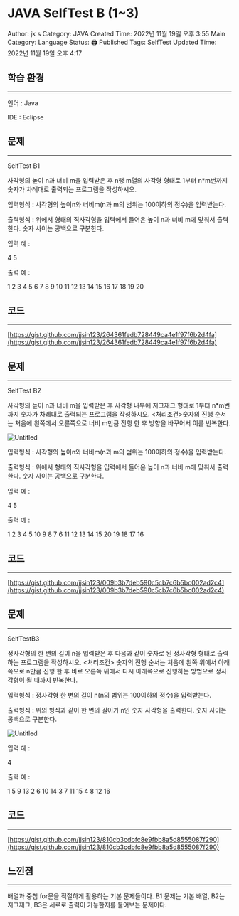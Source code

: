 # JAVA SelfTest B (1~3)

Author: jk s
Category: JAVA
Created Time: 2022년 11월 19일 오후 3:55
Main Category: Language
Status: 🖨 Published
Tags: SelfTest
Updated Time: 2022년 11월 19일 오후 4:17

## 학습 환경

---

언어 : Java 

IDE : Eclipse

## 문제

---

SelfTest B1

사각형의 높이 n과 너비 m을 입력받은 후 n행 m열의 사각형 형태로 1부터 n*m번까지 숫자가 차례대로 출력되는 프로그램을 작성하시오.

입력형식 : 사각형의 높이n와 너비m(n과 m의 범위는 100이하의 정수)을 입력받는다.

출력형식 : 위에서 형태의 직사각형을 입력에서 들어온 높이 n과 너비 m에 맞춰서 출력한다. 숫자 사이는 공백으로 구분한다.

입력 예 :

4 5

출력 예 :

1 2 3 4 5
6 7 8 9 10
11 12 13 14 15
16 17 18 19 20

## 코드

---

[https://gist.github.com/jjsin123/264361fedb728449ca4e1f97f6b2d4fa](https://gist.github.com/jjsin123/264361fedb728449ca4e1f97f6b2d4fa)

## 문제

---

SelfTest B2

사각형의 높이 n과 너비 m을 입력받은 후 사각형 내부에 지그재그 형태로 1부터 n*m번까지 숫자가 차례대로 출력되는 프로그램을 작성하시오. <처리조건>숫자의 진행 순서는 처음에 왼쪽에서 오른쪽으로 너비 m만큼 진행 한 후 방향을 바꾸어서 이를 반복한다.

![Untitled](JAVA%20SelfTest%20B%20(1~3)%209d65529aaf424bfab769af5e96354165/Untitled.png)

입력형식 : 사각형의 높이n와 너비m(n과 m의 범위는 100이하의 정수)을 입력받는다.

출력형식 : 위에서 형태의 직사각형을 입력에서 들어온 높이 n과 너비 m에 맞춰서 출력한다. 숫자 사이는 공백으로 구분한다.

입력 예 : 

4 5

출력 예 :

1 2 3 4 5
10 9 8 7 6
11 12 13 14 15
20 19 18 17 16

## 코드

---

[https://gist.github.com/jjsin123/009b3b7deb590c5cb7c6b5bc002ad2c4](https://gist.github.com/jjsin123/009b3b7deb590c5cb7c6b5bc002ad2c4)

## 문제

---

SelfTestB3

정사각형의 한 변의 길이 n을 입력받은 후 다음과 같이 숫자로 된 정사각형 형태로 출력하는 프로그램을 작성하시오. <처리조건> 숫자의 진행 순서는 처음에 왼쪽 위에서 아래쪽으로 n만큼 진행 한 후 바로 오른쪽 위에서 다시 아래쪽으로 진행하는 방법으로 정사각형이 될 때까지 반복한다.

입력형식 : 정사각형 한 변의 길이 n(n의 범위는 100이하의 정수)을 입력받는다.

출력형식 : 위의 형식과 같이 한 변의 길이가 n인 숫자 사각형을 출력한다.  숫자 사이는 공백으로 구분한다.

![Untitled](JAVA%20SelfTest%20B%20(1~3)%209d65529aaf424bfab769af5e96354165/Untitled%201.png)

입력 예 :

4

출력 예 :

1 5 9 13
2 6 10 14
3 7 11 15
4 8 12 16

## 코드

---

[https://gist.github.com/jjsin123/810cb3cdbfc8e9fbb8a5d8555087f290](https://gist.github.com/jjsin123/810cb3cdbfc8e9fbb8a5d8555087f290)

## 느낀점

---

배열과 중첩 for문을 적절하게 활용하는 기본 문제들이다. B1 문제는 기본 배열, B2는 지그재그, B3은 세로로 출력이 가능한지를 물어보는 문제이다.